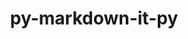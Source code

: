 ---
title: "py-markdown-it-py"
layout: cache
categories: [package, develop-2025-04-06]
meta: {"compilers": ["none"], "num_specs": 6, "num_specs_by_stack": {"ml-darwin-aarch64-mps": 1, "ml-linux-aarch64-cpu": 1, "ml-linux-aarch64-cuda": 1, "ml-linux-x86_64-cpu": 1, "ml-linux-x86_64-cuda": 1, "ml-linux-x86_64-rocm": 1, "radiuss": 2, "root": 6}, "oss": ["sequoia", "ubuntu18.04", "ubuntu24.04"], "platforms": ["darwin", "linux"], "stacks": ["ml-darwin-aarch64-mps", "ml-linux-aarch64-cpu", "ml-linux-aarch64-cuda", "ml-linux-x86_64-cpu", "ml-linux-x86_64-cuda", "ml-linux-x86_64-rocm", "radiuss", "root"], "targets": ["aarch64", "x86_64_v3"], "versions": ["3.0.0"]}
spec_details: [{"compiler": "none", "hash": "6xugdlm6fwylhnk6onodqmrtyqsdftaj", "os": "ubuntu24.04", "platform": "linux", "size": "-", "stacks": ["ml-linux-aarch64-cpu", "ml-linux-aarch64-cuda", "root"], "target": "aarch64", "variants": ["build_system=python_pip", "~linkify"], "versions": ["3.0.0"]}, {"compiler": "none", "hash": "lhdimm5plztyz6a2ggaskvyjfs2ohadg", "os": "ubuntu24.04", "platform": "linux", "size": "-", "stacks": ["ml-linux-x86_64-cpu", "ml-linux-x86_64-cuda", "root"], "target": "x86_64_v3", "variants": ["build_system=python_pip", "~linkify"], "versions": ["3.0.0"]}, {"compiler": "none", "hash": "lyvrikepadsjqborfmujmxhs5hij3utx", "os": "ubuntu18.04", "platform": "linux", "size": "-", "stacks": ["radiuss", "root"], "target": "x86_64_v3", "variants": ["build_system=python_pip", "~linkify"], "versions": ["3.0.0"]}, {"compiler": "none", "hash": "orwgfgnffalzymiu3gfplq3gyezbwtbj", "os": "ubuntu24.04", "platform": "linux", "size": "-", "stacks": ["ml-linux-x86_64-rocm", "root"], "target": "x86_64_v3", "variants": ["build_system=python_pip", "~linkify"], "versions": ["3.0.0"]}, {"compiler": "none", "hash": "vgadudayzwf3j3kx5qg37otylm4eptnx", "os": "sequoia", "platform": "darwin", "size": "-", "stacks": ["ml-darwin-aarch64-mps", "root"], "target": "aarch64", "variants": ["build_system=python_pip", "~linkify"], "versions": ["3.0.0"]}, {"compiler": "none", "hash": "x6mpe73top6uz6ubi4fawaox7zzaa6fo", "os": "ubuntu18.04", "platform": "linux", "size": "-", "stacks": ["radiuss", "root"], "target": "x86_64_v3", "variants": ["build_system=python_pip", "~linkify"], "versions": ["3.0.0"]}]
---